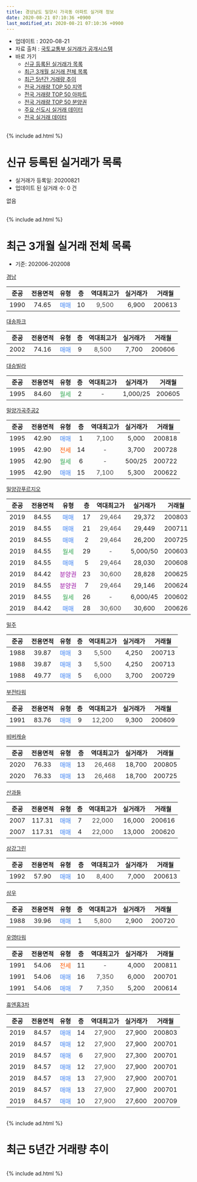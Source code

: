 ```yaml
---
title: 경상남도 밀양시 가곡동 아파트 실거래 정보
date: 2020-08-21 07:10:36 +0900
last_modified_at: 2020-08-21 07:10:36 +0900
---
```


* 업데이트 : 2020-08-21
* 자료 출처 : [국토교통부 실거래가 공개시스템](http://rt.molit.go.kr)
* 바로 가기
    * [신규 등록된 실거래가 목록](#신규-등록된-실거래가-목록)
    * [최근 3개월 실거래 전체 목록](#최근-3개월-실거래-전체-목록)
    * [최근 5년간 거래량 추이](#최근-5년간-거래량-추이)
    * [전국 거래량 TOP 50 지역](https://inasie.github.io/apt-trade-info/최근-3개월-전국에서-가장-거래가-많이-발생한-지역)
    * [전국 거래량 TOP 50 아파트](https://inasie.github.io/apt-trade-info/최근-3개월-전국에서-가장-거래가-많이-발생한-아파트)
    * [전국 거래량 TOP 50 분양권](https://inasie.github.io/apt-trade-info/최근-3개월-전국에서-가장-거래가-많이-발생한-분양권)
    * [주요 신도시 실거래 데이터](https://inasie.github.io/apt-trade-info/주요-신도시)
    * [전국 실거래 데이터](https://inasie.github.io/apt-trade-info/전국)
<br>
{% include ad.html %}
<br>

# 신규 등록된 실거래가 목록
* 실거래가 등록일: 20200821
* 업데이트 된 실거래 수: 0 건

없음

<br>
{% include ad.html %}
<br>

# 최근 3개월 실거래 전체 목록
* 기준: 202006-202008


[경남](https://search.naver.com/search.naver?query=%EA%B2%BD%EC%83%81%EB%82%A8%EB%8F%84+%EB%B0%80%EC%96%91%EC%8B%9C+%EA%B0%80%EA%B3%A1%EB%8F%99+%EA%B2%BD%EB%82%A8)

|준공|전용면적|유형|층|역대최고가|실거래가|거래월|
|:---:|:---:|:---:|:---:|:---:|:---:|:---:|
|1990|74.65|<span style="color:#4285f3">매매</span>|10|<span style="color:#444444">9,500</span>|6,900|200613|

[대송파크](https://search.naver.com/search.naver?query=%EA%B2%BD%EC%83%81%EB%82%A8%EB%8F%84+%EB%B0%80%EC%96%91%EC%8B%9C+%EA%B0%80%EA%B3%A1%EB%8F%99+%EB%8C%80%EC%86%A1%ED%8C%8C%ED%81%AC)

|준공|전용면적|유형|층|역대최고가|실거래가|거래월|
|:---:|:---:|:---:|:---:|:---:|:---:|:---:|
|2002|74.16|<span style="color:#4285f3">매매</span>|9|<span style="color:#444444">8,500</span>|7,700|200606|

[대승빌라](https://search.naver.com/search.naver?query=%EA%B2%BD%EC%83%81%EB%82%A8%EB%8F%84+%EB%B0%80%EC%96%91%EC%8B%9C+%EA%B0%80%EA%B3%A1%EB%8F%99+%EB%8C%80%EC%8A%B9%EB%B9%8C%EB%9D%BC)

|준공|전용면적|유형|층|역대최고가|실거래가|거래월|
|:---:|:---:|:---:|:---:|:---:|:---:|:---:|
|1995|84.60|<span style="color:#34a853">월세</span>|2|<span style="color:#444444">-</span>|1,000/25|200605|

[밀양가곡주공2](https://search.naver.com/search.naver?query=%EA%B2%BD%EC%83%81%EB%82%A8%EB%8F%84+%EB%B0%80%EC%96%91%EC%8B%9C+%EA%B0%80%EA%B3%A1%EB%8F%99+%EB%B0%80%EC%96%91%EA%B0%80%EA%B3%A1%EC%A3%BC%EA%B3%B52)

|준공|전용면적|유형|층|역대최고가|실거래가|거래월|
|:---:|:---:|:---:|:---:|:---:|:---:|:---:|
|1995|42.90|<span style="color:#4285f3">매매</span>|1|<span style="color:#444444">7,100</span>|5,000|200818|
|1995|42.90|<span style="color:#ff5a00">전세</span>|14|<span style="color:#444444">-</span>|3,700|200728|
|1995|42.90|<span style="color:#34a853">월세</span>|6|<span style="color:#444444">-</span>|500/25|200722|
|1995|42.90|<span style="color:#4285f3">매매</span>|15|<span style="color:#444444">7,100</span>|5,300|200622|

[밀양강푸르지오](https://search.naver.com/search.naver?query=%EA%B2%BD%EC%83%81%EB%82%A8%EB%8F%84+%EB%B0%80%EC%96%91%EC%8B%9C+%EA%B0%80%EA%B3%A1%EB%8F%99+%EB%B0%80%EC%96%91%EA%B0%95%ED%91%B8%EB%A5%B4%EC%A7%80%EC%98%A4)

|준공|전용면적|유형|층|역대최고가|실거래가|거래월|
|:---:|:---:|:---:|:---:|:---:|:---:|:---:|
|2019|84.55|<span style="color:#4285f3">매매</span>|17|<span style="color:#444444">29,464</span>|29,372|200803|
|2019|84.55|<span style="color:#4285f3">매매</span>|21|<span style="color:#444444">29,464</span>|29,449|200711|
|2019|84.55|<span style="color:#4285f3">매매</span>|2|<span style="color:#444444">29,464</span>|26,200|200725|
|2019|84.55|<span style="color:#34a853">월세</span>|29|<span style="color:#444444">-</span>|5,000/50|200603|
|2019|84.55|<span style="color:#4285f3">매매</span>|5|<span style="color:#444444">29,464</span>|28,030|200608|
|2019|84.42|<span style="color:#9C11A5">분양권</span>|23|<span style="color:#444444">30,600</span>|28,828|200625|
|2019|84.55|<span style="color:#9C11A5">분양권</span>|7|<span style="color:#444444">29,464</span>|29,146|200624|
|2019|84.55|<span style="color:#34a853">월세</span>|26|<span style="color:#444444">-</span>|6,000/45|200602|
|2019|84.42|<span style="color:#4285f3">매매</span>|28|<span style="color:#444444">30,600</span>|30,600|200626|

[밀주](https://search.naver.com/search.naver?query=%EA%B2%BD%EC%83%81%EB%82%A8%EB%8F%84+%EB%B0%80%EC%96%91%EC%8B%9C+%EA%B0%80%EA%B3%A1%EB%8F%99+%EB%B0%80%EC%A3%BC)

|준공|전용면적|유형|층|역대최고가|실거래가|거래월|
|:---:|:---:|:---:|:---:|:---:|:---:|:---:|
|1988|39.87|<span style="color:#4285f3">매매</span>|3|<span style="color:#444444">5,500</span>|4,250|200713|
|1988|39.87|<span style="color:#4285f3">매매</span>|3|<span style="color:#444444">5,500</span>|4,250|200713|
|1988|49.77|<span style="color:#4285f3">매매</span>|5|<span style="color:#444444">6,000</span>|3,700|200729|

[부전타워](https://search.naver.com/search.naver?query=%EA%B2%BD%EC%83%81%EB%82%A8%EB%8F%84+%EB%B0%80%EC%96%91%EC%8B%9C+%EA%B0%80%EA%B3%A1%EB%8F%99+%EB%B6%80%EC%A0%84%ED%83%80%EC%9B%8C)

|준공|전용면적|유형|층|역대최고가|실거래가|거래월|
|:---:|:---:|:---:|:---:|:---:|:---:|:---:|
|1991|83.76|<span style="color:#4285f3">매매</span>|9|<span style="color:#444444">12,200</span>|9,300|200609|

[비버캐슬](https://search.naver.com/search.naver?query=%EA%B2%BD%EC%83%81%EB%82%A8%EB%8F%84+%EB%B0%80%EC%96%91%EC%8B%9C+%EA%B0%80%EA%B3%A1%EB%8F%99+%EB%B9%84%EB%B2%84%EC%BA%90%EC%8A%AC)

|준공|전용면적|유형|층|역대최고가|실거래가|거래월|
|:---:|:---:|:---:|:---:|:---:|:---:|:---:|
|2020|76.33|<span style="color:#4285f3">매매</span>|13|<span style="color:#444444">26,468</span>|18,700|200805|
|2020|76.33|<span style="color:#4285f3">매매</span>|13|<span style="color:#444444">26,468</span>|18,700|200725|

[산과들](https://search.naver.com/search.naver?query=%EA%B2%BD%EC%83%81%EB%82%A8%EB%8F%84+%EB%B0%80%EC%96%91%EC%8B%9C+%EA%B0%80%EA%B3%A1%EB%8F%99+%EC%82%B0%EA%B3%BC%EB%93%A4)

|준공|전용면적|유형|층|역대최고가|실거래가|거래월|
|:---:|:---:|:---:|:---:|:---:|:---:|:---:|
|2007|117.31|<span style="color:#4285f3">매매</span>|7|<span style="color:#444444">22,000</span>|16,000|200616|
|2007|117.31|<span style="color:#4285f3">매매</span>|4|<span style="color:#444444">22,000</span>|13,000|200620|

[삼강그린](https://search.naver.com/search.naver?query=%EA%B2%BD%EC%83%81%EB%82%A8%EB%8F%84+%EB%B0%80%EC%96%91%EC%8B%9C+%EA%B0%80%EA%B3%A1%EB%8F%99+%EC%82%BC%EA%B0%95%EA%B7%B8%EB%A6%B0)

|준공|전용면적|유형|층|역대최고가|실거래가|거래월|
|:---:|:---:|:---:|:---:|:---:|:---:|:---:|
|1992|57.90|<span style="color:#4285f3">매매</span>|10|<span style="color:#444444">8,400</span>|7,000|200613|

[삼우](https://search.naver.com/search.naver?query=%EA%B2%BD%EC%83%81%EB%82%A8%EB%8F%84+%EB%B0%80%EC%96%91%EC%8B%9C+%EA%B0%80%EA%B3%A1%EB%8F%99+%EC%82%BC%EC%9A%B0)

|준공|전용면적|유형|층|역대최고가|실거래가|거래월|
|:---:|:---:|:---:|:---:|:---:|:---:|:---:|
|1988|39.96|<span style="color:#4285f3">매매</span>|1|<span style="color:#444444">5,800</span>|2,900|200720|

[우영타워](https://search.naver.com/search.naver?query=%EA%B2%BD%EC%83%81%EB%82%A8%EB%8F%84+%EB%B0%80%EC%96%91%EC%8B%9C+%EA%B0%80%EA%B3%A1%EB%8F%99+%EC%9A%B0%EC%98%81%ED%83%80%EC%9B%8C)

|준공|전용면적|유형|층|역대최고가|실거래가|거래월|
|:---:|:---:|:---:|:---:|:---:|:---:|:---:|
|1991|54.06|<span style="color:#ff5a00">전세</span>|11|<span style="color:#444444">-</span>|4,000|200811|
|1991|54.06|<span style="color:#4285f3">매매</span>|16|<span style="color:#444444">7,350</span>|6,000|200701|
|1991|54.06|<span style="color:#4285f3">매매</span>|7|<span style="color:#444444">7,350</span>|5,200|200614|

[휴엔홈3차](https://search.naver.com/search.naver?query=%EA%B2%BD%EC%83%81%EB%82%A8%EB%8F%84+%EB%B0%80%EC%96%91%EC%8B%9C+%EA%B0%80%EA%B3%A1%EB%8F%99+%ED%9C%B4%EC%97%94%ED%99%883%EC%B0%A8)

|준공|전용면적|유형|층|역대최고가|실거래가|거래월|
|:---:|:---:|:---:|:---:|:---:|:---:|:---:|
|2019|84.57|<span style="color:#4285f3">매매</span>|14|<span style="color:#444444">27,900</span>|27,900|200803|
|2019|84.57|<span style="color:#4285f3">매매</span>|12|<span style="color:#444444">27,900</span>|27,900|200701|
|2019|84.57|<span style="color:#4285f3">매매</span>|6|<span style="color:#444444">27,900</span>|27,300|200701|
|2019|84.57|<span style="color:#4285f3">매매</span>|12|<span style="color:#444444">27,900</span>|27,900|200701|
|2019|84.57|<span style="color:#4285f3">매매</span>|13|<span style="color:#444444">27,900</span>|27,900|200701|
|2019|84.57|<span style="color:#4285f3">매매</span>|13|<span style="color:#444444">27,900</span>|27,900|200701|
|2019|84.57|<span style="color:#4285f3">매매</span>|10|<span style="color:#444444">27,900</span>|27,600|200709|


<br>
{% include ad.html %}
<br>

# 최근 5년간 거래량 추이


<div style="width:100%;">
    <canvas id="deal_progress" height="200"></canvas>
</div>

<script>
new Chart(document.getElementById("deal_progress"), {
    type: 'line',
    data: {
        labels: ['201508','201509','201510','201511','201512','201601','201602','201603','201604','201605','201606','201607','201608','201609','201610','201611','201612','201701','201702','201703','201704','201705','201706','201707','201708','201709','201710','201711','201712','201801','201802','201803','201804','201805','201806','201807','201808','201809','201810','201811','201812','201901','201902','201903','201904','201905','201906','201907','201908','201909','201910','201911','201912','202001','202002','202003','202004','202005','202006','202007','202008'],
        datasets: [{
            label: '매매',
            pointRadius: 1,
            data: [11, 6, 5, 7, 14, 3, 4, 8, 6, 12, 14, 4, 5, 4, 17, 10, 6, 8, 12, 7, 9, 6, 8, 13, 5, 7, 5, 3, 5, 14, 5, 11, 17, 6, 8, 8, 4, 7, 11, 8, 4, 6, 4, 6, 4, 2, 7, 5, 10, 6, 15, 33, 35, 27, 21, 28, 20, 11, 12, 14, 4],
            borderColor: "rgba(255, 201, 14, 1)",
            backgroundColor: "rgba(255, 201, 14, 0.5)",
            fill: false,
            lineTension: 0
        },{
            label: '전월세',
            pointRadius: 1,
            data: [4, 1, 2, 2, 3, 7, 3, 1, 2, 0, 1, 3, 2, 3, 4, 5, 4, 5, 5, 3, 2, 3, 2, 0, 4, 5, 2, 3, 1, 5, 1, 2, 2, 2, 1, 4, 0, 3, 4, 3, 3, 4, 1, 3, 2, 9, 6, 9, 3, 5, 1, 6, 12, 15, 11, 10, 9, 6, 3, 2, 1],
            borderColor: "rgba(0, 141, 185, 1)",
            backgroundColor: "rgba(0, 141, 185, 0.5)",
            fill: false,
            lineTension: 0
        }
        ]
    },
    options: {
        responsive: true,
        title: {
            display: false
        },
        tooltips: {
            mode: 'index',
            intersect: false
        },
        hover: {
            mode: 'nearest',
            intersect: true
        },
        scales: {
            xAxes: [{
                display: true,
                scaleLabel: {
                    display: true,
                    labelString: '년/월'
                }
            }],
            yAxes: [{
                display: true,
                ticks: {
                    suggestedMin: 0,
                },
                scaleLabel: {
                    display: true,
                    labelString: '실거래 수'
                }
            }]
        }
    }
});

</script>


<br>
{% include ad.html %}
<br>

